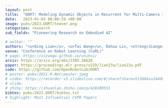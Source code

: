 ```yaml
---
layout: post
title:  "DORT: Modeling Dynamic Objects in Recurrent for Multi-Camera 3D Object Detection and Tracking"
date:   2023-01-03 00:00:29 +00:00
image: pubs/2023.DORT/teaser.png
categories: research
sub_fields: "Pioneering Research on Embodied AI"

# author: ""
authors: "<u>Qing Lian</u>, <u>Tai Wang</u>, Dahua Lin, <strong>Jiangmiao Pang</strong><sup>&dagger;</sup>"
venue: "Conference on Robot Learning (CoRL)"
# page: https://xizaoqu.github.io/unihsi/
arxiv: https://arxiv.org/abs/2303.16628
paper: https://proceedings.mlr.press/v229/lian23a/lian23a.pdf
code: https://github.com/OpenRobotLab/DORT
# poster: pubs/2021.K-Net/poster.jpeg
# video: https://recorder-v3.slideslive.com/#/share?share=51360&s=244d89a2-1418-4fd5-89fe-dc9616fc6efd
# slide:
# zhihu: https://zhuanlan.zhihu.com/p/428280551
bibtex: pubs/2023.DORT/bibtex.txt
# highlight: Most Influential CVPR Papers
---
```

